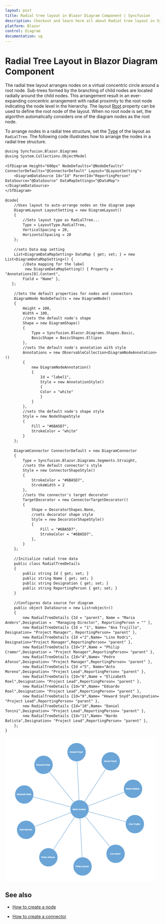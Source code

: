 ```yaml
---
layout: post
title: Radial tree layout in Blazor Diagram Component | Syncfusion
description: Checkout and learn here all about Radial tree layout in Syncfusion Blazor Diagram component and more.
platform: Blazor
control: Diagram
documentation: ug
---
```


# Radial Tree Layout in Blazor Diagram Component

The radial tree layout arranges nodes on a virtual concentric circle around a root node. Sub-trees formed by the branching of child nodes are located radially around the child nodes. This arrangement result in an ever-expanding concentric arrangement with radial proximity to the root node indicating the node level in the hierarchy. The layout [Root](https://help.syncfusion.com/cr/blazor/Syncfusion.Blazor.Diagrams.DiagramLayout.html#Syncfusion_Blazor_Diagrams_DiagramLayout_Root) property can be used to define the root node of the layout. When no root node is set, the algorithm automatically considers one of the diagram nodes as the root node.

To arrange nodes in a radial tree structure, set the [Type](https://help.syncfusion.com/cr/blazor/Syncfusion.Blazor.Diagrams.DiagramLayout.html#Syncfusion_Blazor_Diagrams_DiagramLayout_Type) of the layout as `RadialTree`. The following code illustrates how to arrange the nodes in a radial tree structure.

```cshtml
@using Syncfusion.Blazor.Diagrams
@using System.Collections.ObjectModel

<SfDiagram Height="600px" NodeDefaults="@NodeDefaults" ConnectorDefaults="@ConnectorDefault" Layout="@LayoutSetting">
    <DiagramDataSource Id="Id" ParentId="ReportingPerson" DataSource="@DataSource" DataMapSettings="@DataMap"></DiagramDataSource>
</SfDiagram>

@code{
    //Uses layout to auto-arrange nodes on the diagram page
    DiagramLayout LayoutSetting = new DiagramLayout()
    {
        //Sets layout type as RadialTree...
        Type = LayoutType.RadialTree,
        VerticalSpacing = 20,
        HorizontalSpacing = 20
    };

    //sets Data map setting
    List<DiagramDataMapSetting> DataMap { get; set; } = new List<DiagramDataMapSetting>() {
        //Data mapping for the label
         new DiagramDataMapSetting() { Property = "Annotations[0].Content",
        Field = "Name" },
   };

    //Sets the default properties for nodes and connectors
    DiagramNode NodeDefaults = new DiagramNode()
    {
        Height = 100,
        Width = 100,
        //sets the default node's shape
        Shape = new DiagramShape() 
        { 
            Type = Syncfusion.Blazor.Diagrams.Shapes.Basic, 
            BasicShape = BasicShapes.Ellipse 
        },
        //sets the default node's annotation with style
        Annotations = new ObservableCollection<DiagramNodeAnnotation>() 
        { 
            new DiagramNodeAnnotation() 
            { 
                Id = "label1", 
                Style = new AnnotationStyle() 
                {
                Color = "white"
                } 
            } 
        },
        //sets the default node's shape style
        Style = new NodeShapeStyle 
        { 
            Fill = "#6BA5D7",
            StrokeColor = "white" 
        }
    };

    DiagramConnector ConnectorDefault = new DiagramConnector
    {
        Type = Syncfusion.Blazor.Diagrams.Segments.Straight,
        //sets the default connector's style
        Style = new ConnectorShapeStyle() 
        {
            StrokeColor = "#6BA5D7",    
            StrokeWidth = 2 
        },
        //sets the connector's target decorator
        TargetDecorator = new ConnectorTargetDecorator()
        {
            Shape = DecoratorShapes.None,
            //sets decorator shape style
            Style = new DecoratorShapeStyle() 
            {
                Fill = "#6BA5D7",
                StrokeColor = "#6BA5D7",
            },
        }
    };

    //Initialize radial tree data
    public class RadialTreeDetails
    {
        public string Id { get; set; }
        public string Name { get; set; }
        public string Designation { get; set; }
        public string ReportingPerson { get; set; }
    }

    //Configures data source for diagram
    public object DataSource = new List<object>()
    {
        new RadialTreeDetails {Id = "parent", Name = "Maria Anders",Designation =  "Managing Director", ReportingPerson = "" },
        new RadialTreeDetails {Id = "1", Name= "Ana Trujillo", Designation= "Project Manager", ReportingPerson= "parent" },
        new RadialTreeDetails {Id ="2",Name= "Lino Rodri", Designation="Project Manager",ReportingPerson= "parent" },
        new RadialTreeDetails {Id="3",Name = "Philip Cramer",Designation = "Project Manager",ReportingPerson= "parent" },
        new RadialTreeDetails {Id="4",Name= "Pedro Afonso",Designation= "Project Manager",ReportingPerson= "parent" },
        new RadialTreeDetails {Id ="5", Name="Anto Moreno",Designation= "Project Lead",ReportingPerson= "parent" },
        new RadialTreeDetails {Id="6",Name = "Elizabeth Roel",Designation= "Project Lead",ReportingPerson= "parent" },
        new RadialTreeDetails {Id="8",Name= "Eduardo Roel",Designation= "Project Lead",ReportingPerson= "parent" },
        new RadialTreeDetails {Id="9",Name= "Howard Snyd",Designation= "Project Lead",ReportingPerson= "parent" },
        new RadialTreeDetails {Id="10",Name= "Daniel Tonini",Designation= "Project Lead",ReportingPerson= "parent" },
        new RadialTreeDetails {Id="11",Name= "Nardo Batista",Designation= "Project Lead",ReportingPerson= "parent" },
    };
}
```

![Radial Tree](../images/radial-tree-layout.png)

## See also

* [How to create a node](../nodes/nodes)

* [How to create a connector](../connectors/connectors)
